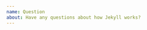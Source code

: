 ```yaml
---
name: Question
about: Have any questions about how Jekyll works?
---
```


<!--
  The Jekyll issue tracker IS NOT for usage questions! Please post your
  question on our dedicated forum at http://talk.jekyllrb.com.

  Thank you!
-->

